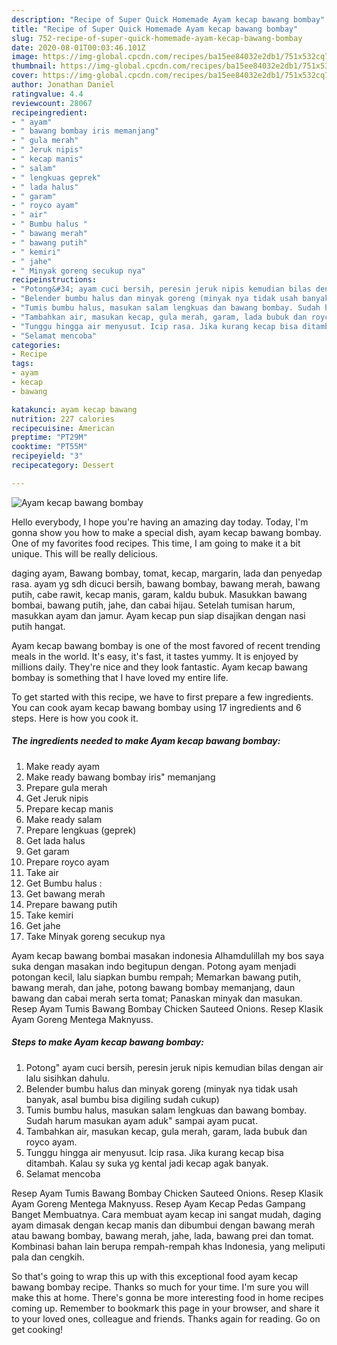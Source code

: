 ```yaml
---
description: "Recipe of Super Quick Homemade Ayam kecap bawang bombay"
title: "Recipe of Super Quick Homemade Ayam kecap bawang bombay"
slug: 752-recipe-of-super-quick-homemade-ayam-kecap-bawang-bombay
date: 2020-08-01T00:03:46.101Z
image: https://img-global.cpcdn.com/recipes/ba15ee84032e2db1/751x532cq70/ayam-kecap-bawang-bombay-foto-resep-utama.jpg
thumbnail: https://img-global.cpcdn.com/recipes/ba15ee84032e2db1/751x532cq70/ayam-kecap-bawang-bombay-foto-resep-utama.jpg
cover: https://img-global.cpcdn.com/recipes/ba15ee84032e2db1/751x532cq70/ayam-kecap-bawang-bombay-foto-resep-utama.jpg
author: Jonathan Daniel
ratingvalue: 4.4
reviewcount: 28067
recipeingredient:
- " ayam"
- " bawang bombay iris memanjang"
- " gula merah"
- " Jeruk nipis"
- " kecap manis"
- " salam"
- " lengkuas geprek"
- " lada halus"
- " garam"
- " royco ayam"
- " air"
- " Bumbu halus "
- " bawang merah"
- " bawang putih"
- " kemiri"
- " jahe"
- " Minyak goreng secukup nya"
recipeinstructions:
- "Potong&#34; ayam cuci bersih, peresin jeruk nipis kemudian bilas dengan air lalu sisihkan dahulu."
- "Belender bumbu halus dan minyak goreng (minyak nya tidak usah banyak, asal bumbu bisa digiling sudah cukup)"
- "Tumis bumbu halus, masukan salam lengkuas dan bawang bombay. Sudah harum masukan ayam aduk&#34; sampai ayam pucat."
- "Tambahkan air, masukan kecap, gula merah, garam, lada bubuk dan royco ayam."
- "Tunggu hingga air menyusut. Icip rasa. Jika kurang kecap bisa ditambah. Kalau sy suka yg kental jadi kecap agak banyak."
- "Selamat mencoba"
categories:
- Recipe
tags:
- ayam
- kecap
- bawang

katakunci: ayam kecap bawang 
nutrition: 227 calories
recipecuisine: American
preptime: "PT29M"
cooktime: "PT55M"
recipeyield: "3"
recipecategory: Dessert

---
```



![Ayam kecap bawang bombay](https://img-global.cpcdn.com/recipes/ba15ee84032e2db1/751x532cq70/ayam-kecap-bawang-bombay-foto-resep-utama.jpg)

Hello everybody, I hope you're having an amazing day today. Today, I'm gonna show you how to make a special dish, ayam kecap bawang bombay. One of my favorites food recipes. This time, I am going to make it a bit unique. This will be really delicious.

daging ayam, Bawang bombay, tomat, kecap, margarin, lada dan penyedap rasa. ayam yg sdh dicuci bersih, bawang bombay, bawang merah, bawang putih, cabe rawit, kecap manis, garam, kaldu bubuk. Masukkan bawang bombai, bawang putih, jahe, dan cabai hijau. Setelah tumisan harum, masukkan ayam dan jamur. Ayam kecap pun siap disajikan dengan nasi putih hangat.

Ayam kecap bawang bombay is one of the most favored of recent trending meals in the world. It's easy, it's fast, it tastes yummy. It is enjoyed by millions daily. They're nice and they look fantastic. Ayam kecap bawang bombay is something that I have loved my entire life.


To get started with this recipe, we have to first prepare a few ingredients. You can cook ayam kecap bawang bombay using 17 ingredients and 6 steps. Here is how you cook it.

<!--inarticleads1-->

##### The ingredients needed to make Ayam kecap bawang bombay:

1. Make ready  ayam
1. Make ready  bawang bombay iris&#34; memanjang
1. Prepare  gula merah
1. Get  Jeruk nipis
1. Prepare  kecap manis
1. Make ready  salam
1. Prepare  lengkuas (geprek)
1. Get  lada halus
1. Get  garam
1. Prepare  royco ayam
1. Take  air
1. Get  Bumbu halus :
1. Get  bawang merah
1. Prepare  bawang putih
1. Take  kemiri
1. Get  jahe
1. Take  Minyak goreng secukup nya


Ayam kecap bawang bombai masakan indonesia Alhamdulillah my bos saya suka dengan masakan indo begitupun dengan. Potong ayam menjadi potongan kecil, lalu siapkan bumbu rempah; Memarkan bawang putih, bawang merah, dan jahe, potong bawang bombay memanjang, daun bawang dan cabai merah serta tomat; Panaskan minyak dan masukan. Resep Ayam Tumis Bawang Bombay Chicken Sauteed Onions. Resep Klasik Ayam Goreng Mentega Maknyuss. 

<!--inarticleads2-->

##### Steps to make Ayam kecap bawang bombay:

1. Potong&#34; ayam cuci bersih, peresin jeruk nipis kemudian bilas dengan air lalu sisihkan dahulu.
1. Belender bumbu halus dan minyak goreng (minyak nya tidak usah banyak, asal bumbu bisa digiling sudah cukup)
1. Tumis bumbu halus, masukan salam lengkuas dan bawang bombay. Sudah harum masukan ayam aduk&#34; sampai ayam pucat.
1. Tambahkan air, masukan kecap, gula merah, garam, lada bubuk dan royco ayam.
1. Tunggu hingga air menyusut. Icip rasa. Jika kurang kecap bisa ditambah. Kalau sy suka yg kental jadi kecap agak banyak.
1. Selamat mencoba


Resep Ayam Tumis Bawang Bombay Chicken Sauteed Onions. Resep Klasik Ayam Goreng Mentega Maknyuss. Resep Ayam Kecap Pedas Gampang Banget Membuatnya. Cara membuat ayam kecap ini sangat mudah, daging ayam dimasak dengan kecap manis dan dibumbui dengan bawang merah atau bawang bombay, bawang merah, jahe, lada, bawang prei dan tomat. Kombinasi bahan lain berupa rempah-rempah khas Indonesia, yang meliputi pala dan cengkih. 

So that's going to wrap this up with this exceptional food ayam kecap bawang bombay recipe. Thanks so much for your time. I'm sure you will make this at home. There's gonna be more interesting food in home recipes coming up. Remember to bookmark this page in your browser, and share it to your loved ones, colleague and friends. Thanks again for reading. Go on get cooking!
